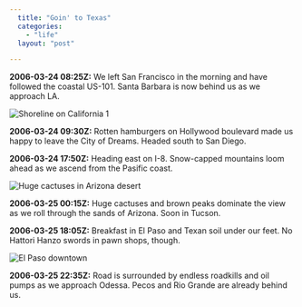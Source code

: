 ```yaml
---
  title: "Goin' to Texas"
  categories: 
    - "life"
  layout: "post"

---
```

__2006-03-24 08:25Z:__ We left San Francisco in the morning and have followed the coastal US-101. Santa Barbara is now behind us as we approach LA.

![Shoreline on California 1](http://bergie.iki.fi/midcom-serveattachmentguid-cd04920ffe915b66ee2f8cdfd6bd0eeb/California_One.jpg)

__2006-03-24 09:30Z:__ Rotten hamburgers on Hollywood boulevard made us happy to leave the City of Dreams. Headed south to San Diego.

__2006-03-24 17:50Z:__ Heading east on I-8. Snow-capped mountains loom ahead as we ascend from the Pasific coast.

![Huge cactuses in Arizona desert](http://bergie.iki.fi/midcom-serveattachmentguid-efd4821d54ff034556602aba29ea21e6/Cactuses_in_Arizona.jpg)

__2006-03-25 00:15Z:__ Huge cactuses and brown peaks dominate the view as we roll through the sands of Arizona. Soon in Tucson.

__2006-03-25 18:05Z:__ Breakfast in El Paso and Texan soil under our feet. No Hattori Hanzo swords in pawn shops, though.

![El Paso downtown](http://bergie.iki.fi/midcom-serveattachmentguid-9a73b69bc78eff507e69e428a9b37cf1/Kerttu_in_El_Paso.jpg)

__2006-03-25 22:35Z:__ Road is surrounded by endless roadkills and oil pumps as we approach Odessa. Pecos and Rio Grande are already behind us.